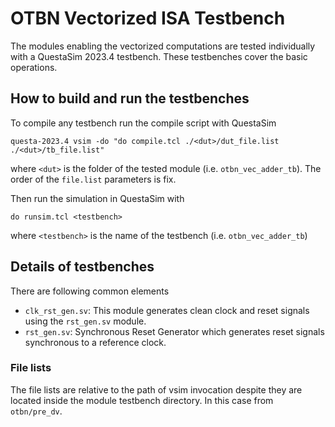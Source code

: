 # OTBN Vectorized ISA Testbench
The modules enabling the vectorized computations are tested individually with a QuestaSim 2023.4 testbench.
These testbenches cover the basic operations.

## How to build and run the testbenches
To compile any testbench run the compile script with QuestaSim
```
questa-2023.4 vsim -do "do compile.tcl ./<dut>/dut_file.list ./<dut>/tb_file.list"
```
where `<dut>` is the folder of the tested module (i.e. `otbn_vec_adder_tb`).
The order of the `file.list` parameters is fix.

Then run the simulation in QuestaSim with
```
do runsim.tcl <testbench>
```
where `<testbench>` is the name of the testbench (i.e. `otbn_vec_adder_tb`)

## Details of testbenches
There are following common elements
- `clk_rst_gen.sv`: This module generates clean clock and reset signals using the `rst_gen.sv` module.
- `rst_gen.sv`: Synchronous Reset Generator which generates reset signals synchronous to a reference clock.

### File lists
The file lists are relative to the path of vsim invocation despite they are located inside the module testbench directory.
In this case from `otbn/pre_dv`.
